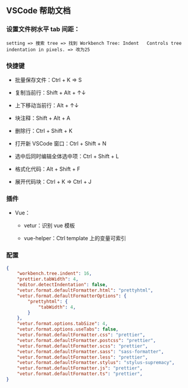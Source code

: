 ## VSCode 帮助文档

### 设置文件树水平 tab 间距：

```text
setting => 搜索 tree => 找到 Workbench Tree: Indent   Controls tree indentation in pixels. => 改为25
```

### 快捷键

- 批量保存文件：Ctrl + K => S

- 复制当前行：Shift + Alt + ↑↓

- 上下移动当前行：Alt + ↑↓

- 块注释：Shift + Alt + A

- 删除行：Ctrl + Shift + K

- 打开新 VSCode 窗口：Ctrl + Shift + N

- 选中后同时编辑全体选中项：Ctrl + Shift + L

- 格式化代码：Alt + Shift + F

- 展开代码块：Ctrl + K => Ctrl + J

### 插件

- Vue：

    - vetur：识别 vue 模板

    - vue-helper：Ctrl template 上的变量可索引

### 配置

```json
{
    "workbench.tree.indent": 16,
    "prettier.tabWidth": 4,
    "editor.detectIndentation": false,
    "vetur.format.defaultFormatter.html": "prettyhtml",
    "vetur.format.defaultFormatterOptions": {
        "prettyhtml": {
            "tabWidth": 4,
        }
    },
    "vetur.format.options.tabSize": 4,
    "vetur.format.options.useTabs": false,
    "vetur.format.defaultFormatter.css": "prettier",
    "vetur.format.defaultFormatter.postcss": "prettier",
    "vetur.format.defaultFormatter.scss": "prettier",
    "vetur.format.defaultFormatter.sass": "sass-formatter",
    "vetur.format.defaultFormatter.less": "prettier",
    "vetur.format.defaultFormatter.stylus": "stylus-supremacy",
    "vetur.format.defaultFormatter.js": "prettier",
    "vetur.format.defaultFormatter.ts": "prettier",
}
```